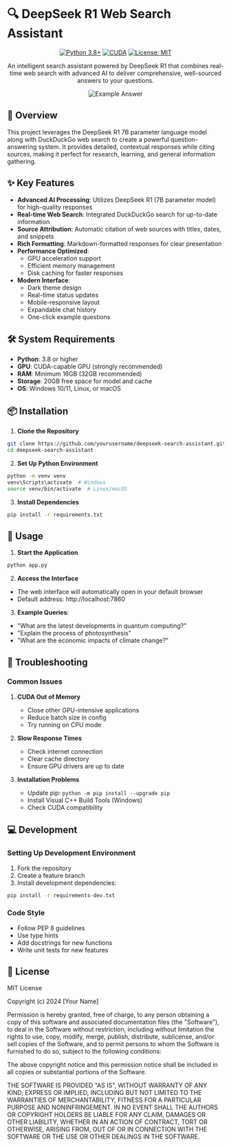 # 🔍 DeepSeek R1 Web Search Assistant

<div align="center">

[![Python 3.8+](https://img.shields.io/badge/python-3.8+-blue.svg)](https://www.python.org/downloads/)
[![CUDA](https://img.shields.io/badge/CUDA-Enabled-green.svg)](https://developer.nvidia.com/cuda-toolkit)
[![License: MIT](https://img.shields.io/badge/License-MIT-yellow.svg)](https://opensource.org/licenses/MIT)

An intelligent search assistant powered by DeepSeek R1 that combines real-time web search with advanced AI to deliver comprehensive, well-sourced answers to your questions.

![Example Answer](results/example_answer.avif)

</div>

## 📖 Overview

This project leverages the DeepSeek R1 7B parameter language model along with DuckDuckGo web search to create a powerful question-answering system. It provides detailed, contextual responses while citing sources, making it perfect for research, learning, and general information gathering.

## ✨ Key Features

- **Advanced AI Processing**: Utilizes DeepSeek R1 (7B parameter model) for high-quality responses
- **Real-time Web Search**: Integrated DuckDuckGo search for up-to-date information
- **Source Attribution**: Automatic citation of web sources with titles, dates, and snippets
- **Rich Formatting**: Markdown-formatted responses for clear presentation
- **Performance Optimized**:
  - GPU acceleration support
  - Efficient memory management
  - Disk caching for faster responses
- **Modern Interface**:
  - Dark theme design
  - Real-time status updates
  - Mobile-responsive layout
  - Expandable chat history
  - One-click example questions

## 🛠️ System Requirements

- **Python**: 3.8 or higher
- **GPU**: CUDA-capable GPU (strongly recommended)
- **RAM**: Minimum 16GB (32GB recommended)
- **Storage**: 20GB free space for model and cache
- **OS**: Windows 10/11, Linux, or macOS

## 📦 Installation

1. **Clone the Repository**
```bash
git clone https://github.com/yourusername/deepseek-search-assistant.git
cd deepseek-search-assistant
```

2. **Set Up Python Environment**
```bash
python -m venv venv
venv\Scripts\activate  # Windows
source venv/bin/activate  # Linux/macOS
```

3. **Install Dependencies**
```bash
pip install -r requirements.txt
```

## 🚀 Usage

1. **Start the Application**
```bash
python app.py
```

2. **Access the Interface**
- The web interface will automatically open in your default browser
- Default address: http://localhost:7860

3. **Example Queries**:
- "What are the latest developments in quantum computing?"
- "Explain the process of photosynthesis"
- "What are the economic impacts of climate change?"

## 🔧 Troubleshooting

### Common Issues

1. **CUDA Out of Memory**
   - Close other GPU-intensive applications
   - Reduce batch size in config
   - Try running on CPU mode

2. **Slow Response Times**
   - Check internet connection
   - Clear cache directory
   - Ensure GPU drivers are up to date

3. **Installation Problems**
   - Update pip: `python -m pip install --upgrade pip`
   - Install Visual C++ Build Tools (Windows)
   - Check CUDA compatibility

## 💻 Development

### Setting Up Development Environment

1. Fork the repository
2. Create a feature branch
3. Install development dependencies:
```bash
pip install -r requirements-dev.txt
```

### Code Style
- Follow PEP 8 guidelines
- Use type hints
- Add docstrings for new functions
- Write unit tests for new features

## 📄 License

MIT License

Copyright (c) 2024 [Your Name]

Permission is hereby granted, free of charge, to any person obtaining a copy
of this software and associated documentation files (the "Software"), to deal
in the Software without restriction, including without limitation the rights
to use, copy, modify, merge, publish, distribute, sublicense, and/or sell
copies of the Software, and to permit persons to whom the Software is
furnished to do so, subject to the following conditions:

The above copyright notice and this permission notice shall be included in all
copies or substantial portions of the Software.

THE SOFTWARE IS PROVIDED "AS IS", WITHOUT WARRANTY OF ANY KIND, EXPRESS OR
IMPLIED, INCLUDING BUT NOT LIMITED TO THE WARRANTIES OF MERCHANTABILITY,
FITNESS FOR A PARTICULAR PURPOSE AND NONINFRINGEMENT. IN NO EVENT SHALL THE
AUTHORS OR COPYRIGHT HOLDERS BE LIABLE FOR ANY CLAIM, DAMAGES OR OTHER
LIABILITY, WHETHER IN AN ACTION OF CONTRACT, TORT OR OTHERWISE, ARISING FROM,
OUT OF OR IN CONNECTION WITH THE SOFTWARE OR THE USE OR OTHER DEALINGS IN THE
SOFTWARE.
